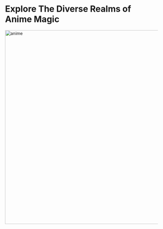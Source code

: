 # Explore The Diverse Realms of Anime Magic

<img width="638" alt="anime" src="https://github.com/JoeTechx/joetechx/assets/81165398/dc2b6d59-dfb7-4807-8fb1-53da445097e0">
